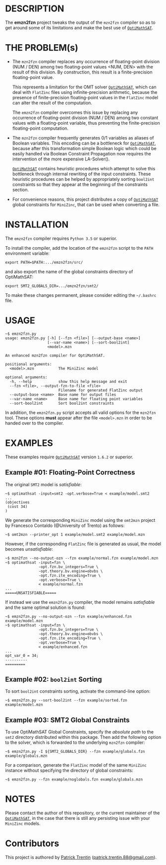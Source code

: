 # DESCRIPTION

The **emzn2fzn** project tweaks the output of the `mzn2fzn` compiler
so as to get around some of its limitations and make the best use
of [`OptiMathSAT`](http://optimathsat.disi.unitn.it/).


# THE PROBLEM(s)

- The `mzn2fzn` compiler replaces any occurrence of floating-point
division (NUM / DEN) among two floating-point values <NUM, DEN>
with the result of this division. By construction, this result
is a finite-precision floating-point value.

    This represents a limitation for the OMT solver
[`OptiMathSAT`](http://optimathsat.disi.unitn.it/),
which can deal with `FlatZinc` files using infinite-precision
arithmetic, because the presence of finite-precision
floating-point values in the `FlatZinc` model can alter
the result of the computation.

    The `emzn2fzn` compiler overcomes this issue by replacing
any occurrence of floating-point division (NUM / DEN) among
two constant values with a floating-point variable, thus
preventing the finite-precision floating-point computation.

- The `mzn2fzn` compiler frequently generates 0/1 variables
as aliases of Boolean variables. This encoding can be a bottleneck
for [`OptiMathSAT`](http://optimathsat.disi.unitn.it/), because after
this transformation simple Boolean logic which could be easily handled
via Boolean Constraint Propagation now requires the intervention of the
more expensive LA-Solver().

    [`OptiMathSAT`](http://optimathsat.disi.unitn.it/) contains heuristic
procedures which attempt to solve this bottleneck through internal
rewriting of the input constraints. These heuristic procedures can
be helped by appropriately sorting `bool2int` constraints so that
they appear at the beginning of the constraints section.


- For convenience reasons, this project distributes a copy of
[`OptiMathSAT`](http://optimathsat.disi.unitn.it/) global
constraints for `MiniZinc`, that can be used when converting
a file.


# INSTALLATION

The `emzn2fzn` compiler requires `Python 3.5` or superior.

To install the compiler, add the location of the `emzn2fzn` script
to the `PATH` environment variable:

    export PATH=$PATH:.../emzn2fzn/src/

and also export the name of the global constraints directory
of OptiMathSAT:

    export SMT2_GLOBALS_DIR=.../emzn2fzn/smt2/

To make these changes permanent, please consider editing the
`~/.bashrc` file.


# USAGE

    ~$ emzn2fzn.py
    usage: emzn2fzn.py [-h] [--fzn <file>] [--output-base <name>]
                       [--var-name <name>] [--sort-bool2int]
                       <model>.mzn
    
    An enhanced mzn2fzn compiler for OptiMathSAT.
    
    positional arguments:
      <model>.mzn           The MiniZinc model
    
    optional arguments:
      -h, --help            show this help message and exit
      --fzn <file>, --output-fzn-to-file <file>
                            Filename for generated FlatZinc output
      --output-base <name>  Base name for output files
      --var-name <name>     Base name for floating point variables
      --sort-bool2int       Sort bool2int constraints

In addition, the `emzn2fzn.py` script accepts all valid options for
the `mzn2fzn` tool. These options **must** appear after the file
`<model>.mzn` in order to be handed over to the compiler.


# EXAMPLES

These examples require [`OptiMathSAT`](http://optimathsat.disi.unitn.it/)
version `1.6.2` or superior.


## Example #01: Floating-Point Correctness

The original `SMT2` model is *satisfiable*:

    ~$ optimathsat -input=smt2 -opt.verbose=True < example/model.smt2
    ...
    (objectives
     (cost 34)
    )

We generate the corresponding `MiniZinc` model using the
`omt2mzn` project by Francesco Contaldo (@University of Trento)
as follows:

    ~$ omt2mzn --printer_opt 1 example/model.smt2 example/model.mzn

However, if the corresponding `FlatZinc` file is
generated as usual, the model becomes *unsatisfiable*:

    ~$ mzn2fzn --no-output-ozn --fzn example/normal.fzn example/model.mzn
    ~$ optimathsat -input=fzn \
                   -opt.fzn.bv_integers=True \
                   -opt.theory.bv.engine=obvbs \
                   -opt.fzn.ite_encoding=True \
                   -opt.verbose=True \
                   < example/normal.fzn
    ...
    =====UNSATISFIABLE=====

If instead we use the `emzn2fzn.py` compiler, the
model remains *satisfiable* and the same optimal
solution is found:

    ~$ emzn2fzn.py --no-output-ozn --fzn example/enhanced.fzn example/model.mzn
    ~$ optimathsat -input=fzn \
                   -opt.fzn.bv_integers=True \
                   -opt.theory.bv.engine=obvbs \
                   -opt.fzn.ite_encoding=True \
                   -opt.verbose=True \
                   < example/enhanced.fzn
    ...
    opt_var_0 = 34;
    ----------
    =========


## Example #02: `bool2int` Sorting

To sort `bool2int` constraints sorting, activate
the command-line option:

    ~$ emzn2fzn.py --sort-bool2int --fzn example/sorted.fzn example/model.mzn


## Example #03: SMT2 Global Constraints

To use OptiMathSAT Global Constraints, specify the
*absolute path* to the `smt2` directory distributed
within this package. Then add the following option
to the solver, which is forwarded to the underlying
`mzn2fzn` compiler:

    ~$ emzn2fzn.py -I ${SMT2_GLOBALS_DIR} --fzn example/globals.fzn example/globals.mzn

For a comparison, generate the `FlatZinc` model of
the same `MiniZinc` instance without specifying the
directory of global constraints:

    ~$ emzn2fzn.py --fzn example/noglobals.fzn example/globals.mzn


# NOTES

Please contact the author of this repository, or the current maintainer
of the [`OptiMathSAT`](http://optimathsat.disi.unitn.it/), in the case
that there is still any persisting issue with your `MiniZinc` models.


# Contributors

This project is authored by [Patrick Trentin](http://www.patricktrentin.com) (<patrick.trentin.88@gmail.com>).

